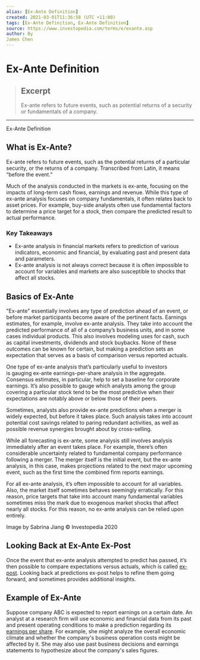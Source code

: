 ```yaml
---
alias: [Ex-Ante Definition]
created: 2021-03-01T11:36:58 (UTC +11:00)
tags: [Ex-Ante Definition, Ex-Ante Definition]
source: https://www.investopedia.com/terms/e/exante.asp
author: By
James Chen
---
```


# Ex-Ante Definition

> ## Excerpt
> Ex-ante refers to future events, such as potential returns of a security or fundamentals of a company.

---

Ex-Ante Definition
## What is Ex-Ante?

Ex-ante refers to future events, such as the potential returns of a particular security, or the returns of a company. Transcribed from Latin, it means “before the event.”

Much of the analysis conducted in the markets is ex-ante, focusing on the impacts of long-term cash flows, earnings and revenue. While this type of ex-ante analysis focuses on company fundamentals, it often relates back to asset prices. For example, buy-side analysts often use fundamental factors to determine a price target for a stock, then compare the predicted result to actual performance.

### Key Takeaways

-   Ex-ante analysis in financial markets refers to prediction of various indicators, economic and financial, by evaluating past and present data and parameters.
-   Ex-ante analysis is not always correct because it is often impossible to account for variables and markets are also susceptible to shocks that affect all stocks.

## Basics of Ex-Ante

"Ex-ante" essentially involves any type of prediction ahead of an event, or before market participants become aware of the pertinent facts. Earnings estimates, for example, involve ex-ante analysis. They take into account the predicted performance of all of a company’s business units, and in some cases individual products. This also involves modeling uses for cash, such as capital investments, dividends and stock buybacks. None of these outcomes can be known for certain, but making a prediction sets an expectation that serves as a basis of comparison versus reported actuals.

One type of ex-ante analysis that’s particularly useful to investors is gauging ex-ante earnings-per-share analysis in the aggregate. Consensus estimates, in particular, help to set a baseline for corporate earnings. It’s also possible to gauge which analysts among the group covering a particular stock tend to be the most predictive when their expectations are notably above or below those of their peers.

Sometimes, analysts also provide ex-ante predictions when a merger is widely expected, but before it takes place. Such analysis takes into account potential cost savings related to paring redundant activities, as well as possible revenue synergies brought about by cross-selling.

While all forecasting is ex-ante, some analysis still involves analysis immediately after an event takes place. For example, there’s often considerable uncertainty related to fundamental company performance following a merger. The merger itself is the initial event, but the ex-ante analysis, in this case, makes projections related to the next major upcoming event, such as the first time the combined firm reports earnings.

For all ex-ante analysis, it’s often impossible to account for all variables. Also, the market itself sometimes behaves seemingly erratically. For this reason, price targets that take into account many fundamental variables sometimes miss the mark due to exogenous market shocks that affect nearly all stocks. For this reason, no ex-ante analysis can be relied upon entirely.

Image by Sabrina Jiang © Investopedia 2020

## Looking Back at Ex-Ante Ex-Post

Once the event that ex-ante analysis attempted to predict has passed, it’s then possible to compare expectations versus actuals, which is called [ex-post](https://www.investopedia.com/terms/e/expost.asp). Looking back at predictions ex-post helps to refine them going forward, and sometimes provides additional insights.

## Example of Ex-Ante

Suppose company ABC is expected to report earnings on a certain date. An analyst at a research firm will use economic and financial data from its past and present operating conditions to make a prediction regarding its [earnings per share](https://www.investopedia.com/terms/e/eps.asp). For example, she might analyze the overall economic climate and whether the company's business operation costs might be affected by it. She may also use past business decisions and earnings statements to hypothesize about the company's sales figures.
